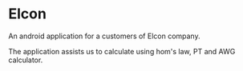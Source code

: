 # Elcon
An android application for a customers of Elcon company.

The application assists us to calculate using hom's law, PT and AWG calculator.
